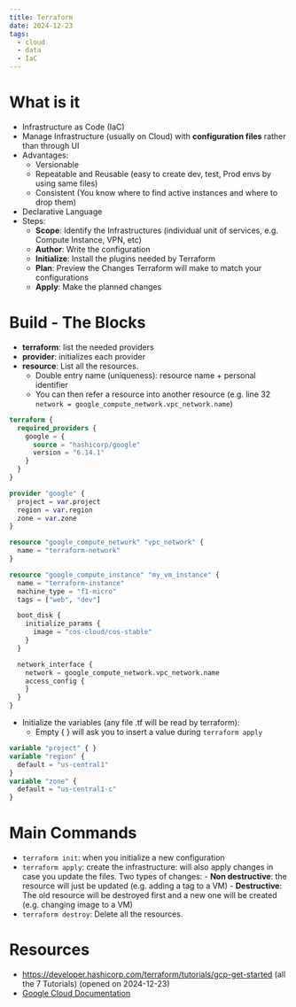 ```yaml
---
title: Terraform
date: 2024-12-23
tags:
  - cloud
  - data
  - IaC
---
```

# What is it
- Infrastructure as Code (IaC)
- Manage Infrastructure (usually on Cloud) with **configuration files** rather than through UI
- Advantages:
	- Versionable
	- Repeatable and Reusable (easy to create dev, test, Prod envs by using same files)
	- Consistent (You know where to find active instances and where to drop them)
- Declarative Language
- Steps:
	- **Scope**: Identify the Infrastructures (individual unit of services, e.g. Compute Instance, VPN, etc)
	- **Author**: Write the configuration
	- **Initialize**: Install the plugins needed by Terraform
	- **Plan**: Preview the Changes Terraform will make to match your configurations
	- **Apply**: Make the planned changes

# Build - The Blocks

- **terraform**: list the needed providers
- **provider**: initializes each provider
- **resource**: List all the resources.
	- Double entry name (uniqueness): resource name + personal identifier
	- You can then refer a resource into another resource (e.g. line 32 `network = google_compute_network.vpc_network.name`)

```tf
terraform {
  required_providers {
    google = {
	  source = "hashicorp/google"
	  version = "6.14.1"
	}
  }
}

provider "google" {
  project = var.project
  region = var.region
  zone = var.zone
} 

resource "google_compute_network" "vpc_network" {
  name = "terraform-network"
}

resource "google_compute_instance" "my_vm_instance" {
  name = "terraform-instance"
  machine_type = "f1-micro"
  tags = ["web", "dev"]

  boot_disk {
    initialize_params {
      image = "cos-cloud/cos-stable"
	}
  }

  network_interface {
	network = google_compute_network.vpc_network.name
	access_config {
	}
  }
}
```

- Initialize the variables (any file .tf will be read by terraform):
	- Empty { } will ask you to insert a value during `terraform apply`
```tf
variable "project" { }
variable "region" {
  default = "us-central1"
}
variable "zone" {
  default = "us-central1-c"
}
```


# Main Commands
- `terraform init`:  when you initialize a new configuration
- `terraform apply`: create the infrastructure: will also apply changes in case you update the files.
  Two types of changes:
	  - **Non destructive**: the resource will just be updated (e.g. adding a tag to a VM)
	  - **Destructive**: The old resource will be destroyed first and a new one will be created (e.g. changing image to a VM)
- `terraform destroy`: Delete all the resources.

# Resources
- https://developer.hashicorp.com/terraform/tutorials/gcp-get-started (all the 7 Tutorials) (opened on 2024-12-23)
- [Google Cloud Documentation](https://registry.terraform.io/providers/hashicorp/google/latest/docs)